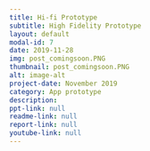 ```yaml
---
title: Hi-fi Prototype 
subtitle: High Fidelity Prototype
layout: default
modal-id: 7 
date: 2019-11-28
img: post_comingsoon.PNG
thumbnail: post_comingsoon.PNG
alt: image-alt
project-date: November 2019
category: App prototype
description: 
ppt-link: null
readme-link: null
report-link: null
youtube-link: null
---
```

